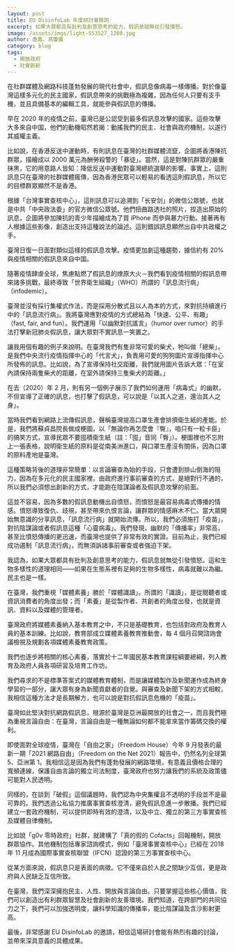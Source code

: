 ```yaml
---
layout: post
title: EU DisinfoLab 年度研討會致詞
excerpt: 如果大眾都具有批判及創意思考的能力，假訊息就無從引發憤怒。
image: /assets/imgs/light-553527_1280.jpg
author: 唐鳳、馮瓊儀
category: blog
tags:
  - 開放政府
  - 社會創新
---
```


在社群媒體及網路科技蓬勃發展的現代社會中，假訊息像病毒一樣傳播。對於像臺灣這樣多元化的民主國家，假訊息帶來的挑戰極為複雜，因為任何人只要有支手機，並且具備基本的編輯工具，就能參與假訊息的傳播。

早在 2020 年的疫情之前，臺灣已是公認受到最多假訊息攻擊的國家。這些攻擊大多來自中国，他們的動機昭然若揭：動搖我們的民主、社會與政府機制，以遂行其威權主義。

比如說，在香港反送中運動時，有則訊息在臺灣的社群媒體流竄，企圖將香港陳抗群眾，描繪成以 2000 萬元為酬勞殺警的「暴徒」。當然，這是對陳抗群眾的嚴重抹黑，它的用意路人皆知：降低反送中運動對臺灣總統選舉的影響。事實上，這則訊息只在臺灣的社群媒體瘋傳，因為香港民眾可以輕易的看透這則假訊息，所以它的目標群眾顯然不是香港。

根據「台灣事實查核中心」，這則訊息可以追溯到「长安剑」的微信公眾號，也就是中共「中央政法委」的官方微信公眾號。他們扭曲路透社的照片，捏造出原始的訊息，企圖將參加陳抗的青少年描繪成為了買 iPhone 而參與暴力行動。接著再有人根據這些影像，創造出支持這種說法的論述。這則錯誤訊息顯然出自中共政權之手。

臺灣日復一日面對類似這樣的假訊息攻擊。疫情更加劇這種趨勢，據信約有 20% 與疫情相關的假訊息來自中国。

隨著疫情肆虐全球，焦慮點燃了假訊息的燎原大火－我們看到疫情相關的假訊息帶來諸多挑戰，最終導致「世界衛生組織」（WHO）所謂的「訊息流行病」（infodemic）。

臺灣並沒有採行集權式作法，而是採用分散式且以人為本的方式，來對抗持續進行中的「訊息流行病」。我將臺灣應對疫情的方式總結為「快速、公平、有趣」（fast, fair, and fun）。我們運用「以幽默對抗謠言」（humor over rumor）的手法打擊新冠肺炎假訊息，讓大眾對不實訊息一笑置之。

讓我用個有趣的例子來說明。在臺灣我們有隻非常可愛的柴犬，牠叫做「總柴」，是我們中央流行疫情指揮中心的「代言犬」，負責用可愛的狗狗圖片宣導指揮中心所發佈的訊息。比如說，為了宣導保持社交距離，我們就用圖片告訴大眾：「在室內請保持兩隻柴犬的距離，在室外請保持三隻柴犬的距離。」

在去（2020）年 2 月，則有另一個例子展示了我們如何運用「病毒式」的幽默，不但宣導了正確的訊息，也打擊了假訊息，可以說是「以其人之道，還治其人之身」。

當時我們看到網路上流傳假訊息，聲稱臺灣提高口罩生產會排擠衛生紙的產能。於是，我們將蘇貞昌院長做成梗圖，以「無論你再怎麼會『臀』，咱只有一粒卡臣」的搞笑方式，宣導民眾不要囤積衛生紙（註：「囤」音同「臀」）。梗圖裡也不忘附上一張表格，說明衛生紙的原料是從南美洲進口，與口罩生產沒有關係，因為口罩的原料產地是臺灣。

這種策略背後的道理非常簡單：以言論審查為始的手段，只會遭到排山倒海的阻力，因為在多元化的民主國家裡，由政府進行事前審查的方式，是絕對行不通的，所以我們必須想出創新的方式，才能跑在陰謀論者及假訊息攻擊的前面。

這並不容易，因為多數的假訊息動機出自憤怒，而憤怒是最容易病毒式傳播的情感。憤怒導致復仇、歧視，甚至帶來仇恨言論，讓群眾的情感麻木不仁。當大眾開始無意識的分享訊息，「訊息流行病」就開始流傳。所以，我們必須施打「疫苗」，對抗陰謀論或者假訊息這種「心靈病毒」。我們發現，幽默的「傳播率」非常高，甚至比憤怒傳播的更迅速，而臺灣也提供了非常有效的實證。目前為止，我們已經成功遏制「訊息流行病」，而無須訴諸事前審查或者強迫下架。

我認為，如果大眾都具有批判及創意思考的能力，假訊息就無從引發憤怒。這和生物多樣性的道理相同——如果在生態系裡有足夠的生物多樣性，病毒就難以為繼。民主也是一樣。

在臺灣，我們重視「媒體素養」勝於「媒體識讀」。所謂的「識讀」，是從閱聽者或資訊消費者的角度出發；而「素養」是從製作者、共創者的角度出發，也就是資訊、資料以及媒體的管理者。

臺灣政府將媒體素養納入基本教育之中，不只是基礎教育，也包括對政府及教育人員的基本訓練。比如說，教育部成立媒體素養教育推動會，每 4 個月召開諮詢會議檢視及規劃各項媒體素養教育政策。

我們也逐步將相關的核心素養，落實於十二年國民基本教育課程綱要總綱，列入教育及政府人員各項研習及培育工作坊。

我們尋求的不是標準答案式的媒體教育體制，而是讓媒體製作及新聞運作成為終身學習的一部分，讓大眾有身為新聞貢獻者的自覺。與審查及新聞下架的方式相較，我相信這種方法才是長期解方，也可以說是對抗假訊息危機的「疫苗」。

臺灣如此堅決對抗網路假訊息，根源於臺灣是亞洲最開放的社會之一，而且我們極為重視言論自由：在臺灣，言論自由是一種無論如何都不能拿來當作籌碼交換的權利。

即使面對全球疫情，臺灣在「自由之家」（Freedom House）今年 9 月發表的最新一期「2021 網路自由」（Freedom on the Net 2021）報告中，仍然名列全球第 5、亞洲第 1。我相信這是因為我們有蓬勃發展的網路環境，有意義且價格合理的寬頻連線，保護自由言論的獨立司法制度，臺灣政府也努力讓我們的系統及政策儘可能對人民透明。

同樣的，在談到「破假」這個議題時，我們認為中央集權且不透明的手段並不是最可靠的。我們透過公私協力推廣事實查核澄清，避免假訊息進一步散播。我們已經建立一套政府機制，可以提供即時有效的澄清，以及中立、獨立的第三方事實查核及媒體自律機制。

比如說「g0v 零時政府」社群，就建構了「真的假的 Cofacts」回報機制，開放群眾協作。其他機制包括專家諮詢模式，例如「臺灣事實查核中心」已經在 2018 年 11 月成為國際事實查核聯盟（IFCN）認證的第三方事實查核中心。

從某方面來說，假訊息只是表面的病徵。它不僅來自於人民之間缺少互信，更是政府與人民缺乏互信所致。

在臺灣，我們深深擁抱民主、人性、開放與言論自由。只要掌握這些核心價值，我們可以創造出有利群眾智慧及社會創新的友善環境。我們知道，在跨部門的共同協力之下，我們可以加強透明度，讓科學知識的傳播率，能比陰謀論及含沙影射更高。

最後，非常感謝 EU DisinfoLab 的邀請，相信這場研討會能有熱烈有趣的討論，並帶來深具意義的具體成果。
